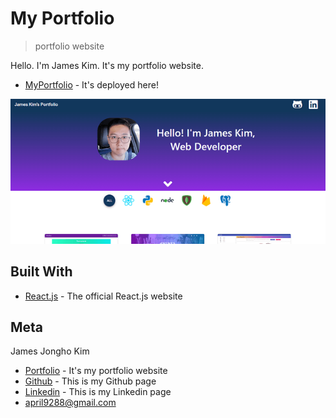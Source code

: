 # My Portfolio
> portfolio website

Hello. I'm James Kim. It's my portfolio website.

* [MyPortfolio](https://april9288.github.io/) - It's deployed here!

![](sample.png)

## Built With

* [React.js](https://reactjs.org/) - The official React.js website

## Meta

James Jongho Kim 
- [Portfolio](https://april9288.github.io/) - It's my portfolio website
- [Github](https://github.com/april9288) - This is my Github page
- [Linkedin](https://www.linkedin.com/in/james-kim-teamplayer/) - This is my Linkedin page
- april9288@gmail.com
